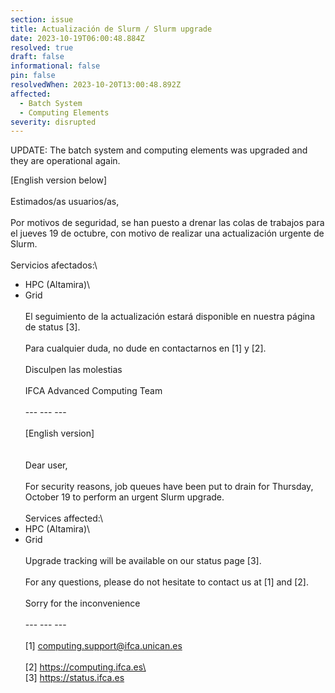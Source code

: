```yaml
---
section: issue
title: Actualización de Slurm / Slurm upgrade
date: 2023-10-19T06:00:48.884Z
resolved: true
draft: false
informational: false
pin: false
resolvedWhen: 2023-10-20T13:00:48.892Z
affected:
  - Batch System
  - Computing Elements
severity: disrupted
---
```

UPDATE: The batch system and computing elements was upgraded and they are operational again. 



\[English version below]\
\
Estimados/as usuarios/as,\
\
Por motivos de seguridad, se han puesto a drenar las colas de trabajos para el jueves 19 de octubre, con motivo de realizar una actualización urgente de Slurm.\
\
Servicios afectados:\

* HPC (Altamira)\
* Grid\
  \
  El seguimiento de la actualización estará disponible en nuestra página de status \[3].\
  \
  Para cualquier duda, no dude en contactarnos en \[1] y \[2].\
  \
  Disculpen las molestias\
  \
  IFCA Advanced Computing Team\
  \
  --- --- ---\
  \
  \[English version]\
  \
  \
  Dear user,\
  \
  For security reasons, job queues have been put to drain for Thursday, October 19 to perform an urgent Slurm upgrade.\
  \
  Services affected:\
* HPC (Altamira)\
* Grid\
  \
  Upgrade tracking will be available on our status page \[3].\
  \
  For any questions, please do not hesitate to contact us at \[1] and \[2].\
  \
  Sorry for the inconvenience\
  \
  --- --- ---\
  \
  \[1] computing.support@ifca.unican.es\
  \
  \[2] https://computing.ifca.es\
  \
  \[3] <https://status.ifca.es>